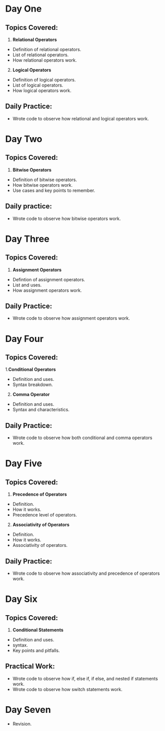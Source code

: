 # Day One

## Topics Covered:
1. **Relational Operators**
- Definition of relational operators.
- List of relational operators.
- How relational operators work.

2. **Logical Operators**
- Definition of logical operators.
- List of logical operators.
- How logical operators work.

## Daily Practice:
- Wrote code to observe how relational and logical operators work.

# Day Two

## Topics Covered:
1. **Bitwise Operators**
- Definition of bitwise operators.
- How bitwise operators work.
- Use cases and key points to remember.

## Daily practice:
- Wrote code to observe how bitwise operators work.

# Day Three

## Topics Covered:
1. **Assignment Operators**
- Defintion of assignment operators.
- List and uses.
- How assignment operators work.

## Daily Practice: 
- Wrote code to observe how assignment operators work.

# Day Four

## Topics Covered:
1.**Conditional Operators**
- Definition and uses.
- Syntax breakdown.

2. **Comma Operator**
- Definition and uses.
- Syntax and characteristics.

## Daily Practice:
- Wrote code to observe how both conditional and comma operators work.

# Day Five

## Topics Covered:
1. **Precedence of Operators**
- Definition.
- How it works.
- Precedence level of operators.

2. **Associativity of Operators**
- Definition.
- How it works.
- Associativity of operators.

## Daily Practice:
- Wrote code to observe how associativity and precedence of operators work.

# Day Six

## Topics Covered:
1. **Conditional Statements**
- Definition and uses.
- syntax.
- Key points and pitfalls.

## Practical Work:
- Wrote code to observe how if, else if, if else, and nested if statements work.
- Wrote code to observe how switch statements work.

# Day Seven
- Revision.